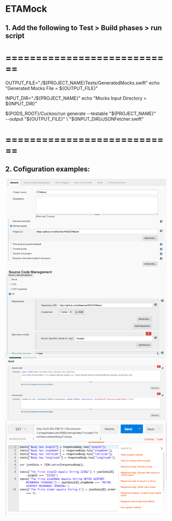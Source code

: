 # ETAMock

## 1. Add the following to Test > Build phases > run script
# ============================
 
 
OUTPUT_FILE="./${PROJECT_NAME}Tests/GeneratedMocks.swift"
echo "Generated Mocks File = ${OUTPUT_FILE}"

INPUT_DIR="./${PROJECT_NAME}"
echo "Mocks Input Directory = ${INPUT_DIR}"

${PODS_ROOT}/Cuckoo/run generate --testable "${PROJECT_NAME}" \
--output "${OUTPUT_FILE}" \
"${INPUT_DIR}/JSONFetcher.swift"
 
 
 # ============================






## 2. Cofiguration examples:

![1](https://github.com/dfreemanRIIS/ETAMock/blob/master/Screen%20Shot%202017-03-28%20at%203.45.03%20PM.png)
![2](https://github.com/dfreemanRIIS/ETAMock/blob/master/Screen%20Shot%202017-03-28%20at%203.45.37%20PM.png)
![3](https://github.com/dfreemanRIIS/ETAMock/blob/master/Screen%20Shot%202017-04-06%20at%2010.29.22%20AM.png)
![4](https://github.com/dfreemanRIIS/ETAMock/blob/master/Screen%20Shot%202017-04-06%20at%208.45.55%20AM.png)
